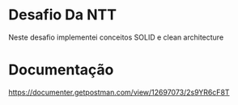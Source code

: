 # Desafio Da NTT

Neste desafio implementei conceitos SOLID e clean architecture

# Documentação 
https://documenter.getpostman.com/view/12697073/2s9YR6cF8T
